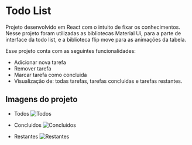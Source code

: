 # Todo List
Projeto desenvolvido em React com o intuito de fixar os conhecimentos. Nesse projeto foram utilizadas as bibliotecas Material Ui, para a parte de interface da todo list, e a biblioteca flip move para as animações da tabela.

Esse projeto conta com as seguintes funcionalidades:
  - Adicionar nova tarefa
  - Remover tarefa
  - Marcar tarefa como concluida
  - Visualização de: todas tarefas, tarefas concluidas e tarefas restantes.

## Imagens do projeto
- Todos
![Todos](https://user-images.githubusercontent.com/36827804/93950837-ffc06f80-fd1a-11ea-8a16-ed6b6c7b0466.png)

- Concluidos
![Concluidos](https://user-images.githubusercontent.com/36827804/93950905-35fdef00-fd1b-11ea-9f12-3ab02160f13e.png)

- Restantes
![Restantes](https://user-images.githubusercontent.com/36827804/93950932-4dd57300-fd1b-11ea-9925-c523e074d8a0.png)
